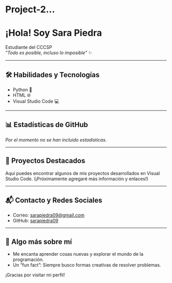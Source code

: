 # Project-2...
# ¡Hola! Soy Sara Piedra

Estudiante del CCCSP  
*"Todo es posible, incluso lo imposible"* ✨

---

## 🛠️ Habilidades y Tecnologías

- Python 🐍  
- HTML 🌐  
- Visual Studio Code 💻  

---

## 📊 Estadísticas de GitHub

*Por el momento no se han incluido estadísticas.*

---

## 🚀 Proyectos Destacados

Aquí puedes encontrar algunos de mis proyectos desarrollados en Visual Studio Code. (¡Próximamente agregaré más información y enlaces!)

---

## 📬 Contacto y Redes Sociales

- Correo: [sarapiedra09@gmail.com](mailto:sarapiedra09@gmail.com)  
- GitHub: [sarapiedra09](https://github.com/sarapiedra09)

---

## 🎨 Algo más sobre mí

- Me encanta aprender cosas nuevas y explorar el mundo de la programación.  
- Un “fun fact”: Siempre busco formas creativas de resolver problemas.  

¡Gracias por visitar mi perfil!
